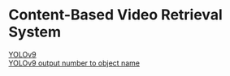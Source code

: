 # Content-Based Video Retrieval System

[YOLOv9](https://github.com/WongKinYiu/yolov9)\
[YOLOv9 output number to object name](https://github.com/WongKinYiu/yolov9/blob/main/data/coco.yaml)



